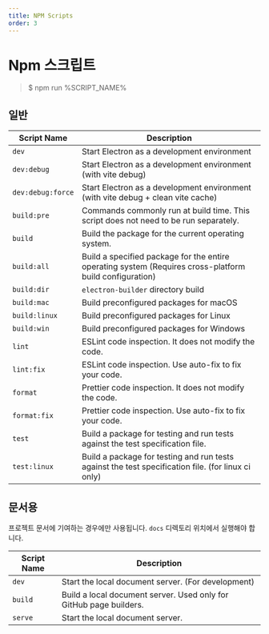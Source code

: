 ```yaml
---
title: NPM Scripts
order: 3
---
```


# Npm 스크립트

> $ npm run %SCRIPT_NAME%

## 일반

| Script Name | Description |
| --- | --- |
| `dev` | Start Electron as a development environment |
| `dev:debug` | Start Electron as a development environment (with vite debug) |
| `dev:debug:force` | Start Electron as a development environment (with vite debug + clean vite cache) |
| `build:pre` | Commands commonly run at build time. This script does not need to be run separately. |
| `build` | Build the package for the current operating system. |
| `build:all` | Build a specified package for the entire operating system (Requires cross-platform build configuration) |
| `build:dir` | `electron-builder` directory build |
| `build:mac` | Build preconfigured packages for macOS |
| `build:linux` | Build preconfigured packages for Linux |
| `build:win` | Build preconfigured packages for Windows |
| `lint` | ESLint code inspection. It does not modify the code. |
| `lint:fix` | ESLint code inspection. Use auto-fix to fix your code. |
| `format` | Prettier code inspection. It does not modify the code. |
| `format:fix` | Prettier code inspection. Use auto-fix to fix your code. |
| `test` | Build a package for testing and run tests against the test specification file. |
| `test:linux` | Build a package for testing and run tests against the test specification file. (for linux ci only) |

## 문서용

프로젝트 문서에 기여하는 경우에만 사용됩니다. `docs` 디렉토리 위치에서 실행해야 합니다.

| Script Name | Description                                                        |
| ----------- | ------------------------------------------------------------------ |
| `dev`       | Start the local document server. (For development)                 |
| `build`     | Build a local document server. Used only for GitHub page builders. |
| `serve`     | Start the local document server.                                   |
